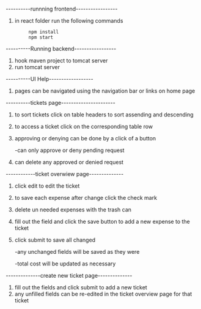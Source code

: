 ----------runnning frontend-----------------
1. in react folder run the following commands

            npm install
            npm start
            
----------Running backend-----------------
1. hook maven project to tomcat server
2. run tomcat server

----------UI Help------------------
1. pages can be navigated using the navigation bar or links on home page

----------tickets page----------------------
1. to sort tickets click on table headers to sort assending and descending
2. to access a ticket click on the corresponding table row
3. approving or denying can be done by a click of a button

      -can only approve or deny pending request
 
4. can delete any approved or denied request

------------ticket overwiew page--------------
1. click edit to edit the ticket
2. to save each expense after change click the check mark
3. delete un needed expenses with the trash can
4. fill out the field and click the save button to add a new expense to the ticket
5. click submit to save all changed

      -any unchanged fields will be saved as they were
      
      -total cost will be updated as necessary

--------------create new ticket page--------------
1. fill out the fields and click submit to add a new ticket
2. any unfilled fields can be re-edited in the ticket overview page for that ticket
